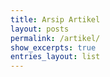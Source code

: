 ```yaml
---
title: Arsip Artikel
layout: posts
permalink: /artikel/
show_excerpts: true
entries_layout: list
---
```

